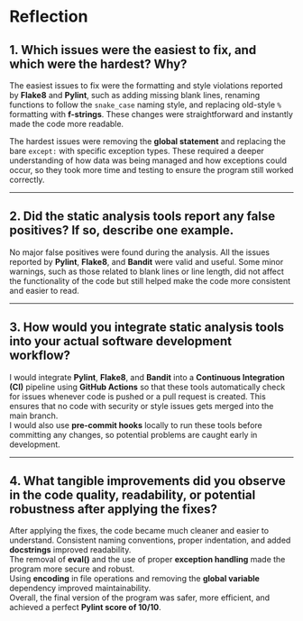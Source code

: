 # Reflection

## 1. Which issues were the easiest to fix, and which were the hardest? Why?

The easiest issues to fix were the formatting and style violations reported by **Flake8** and **Pylint**, such as adding missing blank lines, renaming functions to follow the `snake_case` naming style, and replacing old-style `%` formatting with **f-strings**. These changes were straightforward and instantly made the code more readable.

The hardest issues were removing the **global statement** and replacing the bare `except:` with specific exception types. These required a deeper understanding of how data was being managed and how exceptions could occur, so they took more time and testing to ensure the program still worked correctly.

---

## 2. Did the static analysis tools report any false positives? If so, describe one example.

No major false positives were found during the analysis. All the issues reported by **Pylint**, **Flake8**, and **Bandit** were valid and useful. Some minor warnings, such as those related to blank lines or line length, did not affect the functionality of the code but still helped make the code more consistent and easier to read.

---

## 3. How would you integrate static analysis tools into your actual software development workflow?

I would integrate **Pylint**, **Flake8**, and **Bandit** into a **Continuous Integration (CI)** pipeline using **GitHub Actions** so that these tools automatically check for issues whenever code is pushed or a pull request is created. This ensures that no code with security or style issues gets merged into the main branch.  
I would also use **pre-commit hooks** locally to run these tools before committing any changes, so potential problems are caught early in development.

---

## 4. What tangible improvements did you observe in the code quality, readability, or potential robustness after applying the fixes?

After applying the fixes, the code became much cleaner and easier to understand. Consistent naming conventions, proper indentation, and added **docstrings** improved readability.  
The removal of **eval()** and the use of proper **exception handling** made the program more secure and robust.  
Using **encoding** in file operations and removing the **global variable** dependency improved maintainability.  
Overall, the final version of the program was safer, more efficient, and achieved a perfect **Pylint score of 10/10**.
